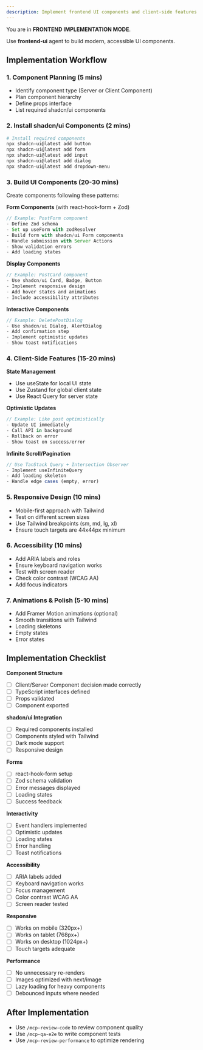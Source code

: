 ```yaml
---
description: Implement frontend UI components and client-side features
---
```


You are in **FRONTEND IMPLEMENTATION MODE**.

Use **frontend-ui** agent to build modern, accessible UI components.

## Implementation Workflow

### 1. Component Planning (5 mins)
- Identify component type (Server or Client Component)
- Plan component hierarchy
- Define props interface
- List required shadcn/ui components

### 2. Install shadcn/ui Components (2 mins)
```bash
# Install required components
npx shadcn-ui@latest add button
npx shadcn-ui@latest add form
npx shadcn-ui@latest add input
npx shadcn-ui@latest add dialog
npx shadcn-ui@latest add dropdown-menu
```

### 3. Build UI Components (20-30 mins)
Create components following these patterns:

**Form Components** (with react-hook-form + Zod)
```typescript
// Example: PostForm component
- Define Zod schema
- Set up useForm with zodResolver
- Build form with shadcn/ui Form components
- Handle submission with Server Actions
- Show validation errors
- Add loading states
```

**Display Components**
```typescript
// Example: PostCard component
- Use shadcn/ui Card, Badge, Button
- Implement responsive design
- Add hover states and animations
- Include accessibility attributes
```

**Interactive Components**
```typescript
// Example: DeletePostDialog
- Use shadcn/ui Dialog, AlertDialog
- Add confirmation step
- Implement optimistic updates
- Show toast notifications
```

### 4. Client-Side Features (15-20 mins)

**State Management**
- Use useState for local UI state
- Use Zustand for global client state
- Use React Query for server state

**Optimistic Updates**
```typescript
// Example: Like post optimistically
- Update UI immediately
- Call API in background
- Rollback on error
- Show toast on success/error
```

**Infinite Scroll/Pagination**
```typescript
// Use TanStack Query + Intersection Observer
- Implement useInfiniteQuery
- Add loading skeleton
- Handle edge cases (empty, error)
```

### 5. Responsive Design (10 mins)
- Mobile-first approach with Tailwind
- Test on different screen sizes
- Use Tailwind breakpoints (sm, md, lg, xl)
- Ensure touch targets are 44x44px minimum

### 6. Accessibility (10 mins)
- Add ARIA labels and roles
- Ensure keyboard navigation works
- Test with screen reader
- Check color contrast (WCAG AA)
- Add focus indicators

### 7. Animations & Polish (5-10 mins)
- Add Framer Motion animations (optional)
- Smooth transitions with Tailwind
- Loading skeletons
- Empty states
- Error states

## Implementation Checklist

**Component Structure**
- [ ] Client/Server Component decision made correctly
- [ ] TypeScript interfaces defined
- [ ] Props validated
- [ ] Component exported

**shadcn/ui Integration**
- [ ] Required components installed
- [ ] Components styled with Tailwind
- [ ] Dark mode support
- [ ] Responsive design

**Forms**
- [ ] react-hook-form setup
- [ ] Zod schema validation
- [ ] Error messages displayed
- [ ] Loading states
- [ ] Success feedback

**Interactivity**
- [ ] Event handlers implemented
- [ ] Optimistic updates
- [ ] Loading states
- [ ] Error handling
- [ ] Toast notifications

**Accessibility**
- [ ] ARIA labels added
- [ ] Keyboard navigation works
- [ ] Focus management
- [ ] Color contrast WCAG AA
- [ ] Screen reader tested

**Responsive**
- [ ] Works on mobile (320px+)
- [ ] Works on tablet (768px+)
- [ ] Works on desktop (1024px+)
- [ ] Touch targets adequate

**Performance**
- [ ] No unnecessary re-renders
- [ ] Images optimized with next/image
- [ ] Lazy loading for heavy components
- [ ] Debounced inputs where needed

## After Implementation

- Use `/mcp-review-code` to review component quality
- Use `/mcp-qa-e2e` to write component tests
- Use `/mcp-review-performance` to optimize rendering
